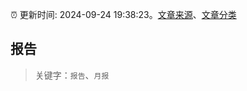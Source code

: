 :alarm_clock: 更新时间: 2024-09-24 19:38:23。[文章来源](/README.md)、[文章分类](/TAGS.md)

## 报告


> 关键字：`报告`、`月报`



